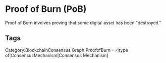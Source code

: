 # Proof of Burn (PoB)

Proof of Burn involves proving that some digital asset has been "destroyed."

## Tags

Category:BlockchainConsensus
Graph:ProofofBurn -->|type of|ConsensusMechanism[Consensus Mechanism]
